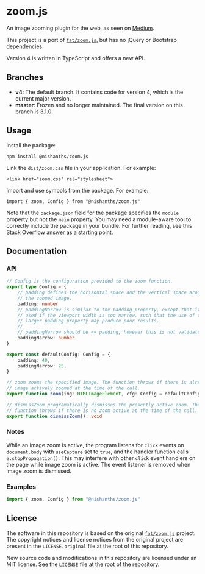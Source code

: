 # zoom.js

An image zooming plugin for the web, as seen on [Medium][medium].

This project is a port of [`fat/zoom.js`][fat], but has no jQuery or Bootstrap
dependencies.

Version 4 is written in TypeScript and offers a new API.

## Branches

* **v4**: The default branch. It contains code for version 4, which is the current
  major version.
* **master**: Frozen and no longer maintained. The final version on this branch
  is 3.1.0.

## Usage

Install the package:

```
npm install @nishanths/zoom.js
```

Link the `dist/zoom.css` file in your application. For example:

```
<link href="zoom.css" rel="stylesheet">
```

Import and use symbols from the package. For example:

```
import { zoom, Config } from "@nishanths/zoom.js"
```

Note that the `package.json` field for the package specifies the `module`
property but not the `main` property. You may need a module-aware tool to
correctly include the package in your bundle. For further reading, see this
Stack Overflow [answer](https://stackoverflow.com/a/47537198/3309046) as a
starting point.

## Documentation

### API

```ts
// Config is the configuration provided to the zoom function.
export type Config = {
	// padding defines the horizontal space and the vertical space around
	// the zoomed image.
	padding: number
	// paddingNarrow is similar to the padding property, except that it is
	// used if the viewport width is too narrow, such that the use of the
	// larger padding property may produce poor results.
	//
	// paddingNarrow should be <= padding, however this is not validated.
	paddingNarrow: number
}

export const defaultConfig: Config = {
	padding: 40,
	paddingNarrow: 25,
}

// zoom zooms the specified image. The function throws if there is already an
// image actively zoomed at the time of the call.
export function zoom(img: HTMLImageElement, cfg: Config = defaultConfig): void

// dismissZoom programatically dismisses the presently active zoom. The
// function throws if there is no zoom active at the time of the call.
export function dismissZoom(): void
```

### Notes

While an image zoom is active, the program listens for `click` events on
`document.body` with `useCapture` set to `true`, and the handler function calls
`e.stopPropagation()`. This may interfere with other `click` event handlers on
the page while image zoom is active. The event listener is removed when image
zoom is dismissed.

### Examples

```ts
import { zoom, Config } from "@nishanths/zoom.js"
```

## License

The software in this repository is based on the original [`fat/zoom.js`][fat]
project. The copyright notices and license notices from the original project are
present in the `LICENSE.original` file at the root of this repository.

New source code and modifications in this repository are licensed under an MIT
license. See the `LICENSE` file at the root of the repository.

[fat]: https://github.com/fat/zoom.js
[medium]: https://medium.com
